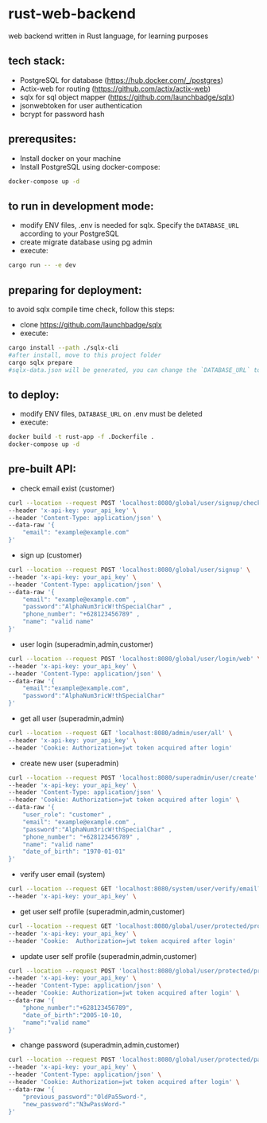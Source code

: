 # rust-web-backend
web backend written in Rust language, for learning purposes

## tech stack:
- PostgreSQL for database (https://hub.docker.com/_/postgres)
- Actix-web for routing (https://github.com/actix/actix-web)
- sqlx for sql object mapper (https://github.com/launchbadge/sqlx)
- jsonwebtoken for user authentication
- bcrypt for password hash

## prerequsites:
- Install docker on your machine
- Install PostgreSQL using docker-compose:
```bash
docker-compose up -d
```

## to run in development mode:
- modify ENV files, .env is needed for sqlx. Specify the `DATABASE_URL` according to your PostgreSQL
- create migrate database using pg admin
- execute:
```bash
cargo run -- -e dev
```

## preparing for deployment:
to avoid sqlx compile time check, follow this steps:
- clone https://github.com/launchbadge/sqlx
- execute:
```bash
cargo install --path ./sqlx-cli
#after install, move to this project folder
cargo sqlx prepare
#sqlx-data.json will be generated, you can change the `DATABASE_URL` to real address of the database when deployed
```

## to deploy:
- modify ENV files, `DATABASE_URL` on .env must be deleted 
- execute:
```bash
docker build -t rust-app -f .Dockerfile .
docker-compose up -d
```

## pre-built API:
- check email exist (customer)
```bash
curl --location --request POST 'localhost:8080/global/user/signup/check/email' \
--header 'x-api-key: your_api_key' \
--header 'Content-Type: application/json' \
--data-raw '{
    "email": "example@example.com"
}'
```

- sign up (customer)
```bash
curl --location --request POST 'localhost:8080/global/user/signup' \
--header 'x-api-key: your_api_key' \
--header 'Content-Type: application/json' \
--data-raw '{
    "email": "example@example.com" ,
    "password":"AlphaNum3ricW!thSpecialChar" ,
    "phone_number": "+628123456789" ,
    "name": "valid name"
}'
```

- user login (superadmin,admin,customer)
```bash
curl --location --request POST 'localhost:8080/global/user/login/web' \
--header 'x-api-key: your_api_key' \
--header 'Content-Type: application/json' \
--data-raw '{
    "email":"example@example.com",
    "password":"AlphaNum3ricW!thSpecialChar"
}'
```

- get all user (superadmin,admin)
```bash
curl --location --request GET 'localhost:8080/admin/user/all' \
--header 'x-api-key: your_api_key' \
--header 'Cookie: Authorization=jwt token acquired after login'
```

- create new user (superadmin)
```bash
curl --location --request POST 'localhost:8080/superadmin/user/create' \
--header 'x-api-key: your_api_key' \
--header 'Content-Type: application/json' \
--header 'Cookie: Authorization=jwt token acquired after login' \
--data-raw '{
    "user_role": "customer" ,
    "email": "example@example.com" ,
    "password":"AlphaNum3ricW!thSpecialChar" ,
    "phone_number": "+628123456789" ,
    "name": "valid name"
    "date_of_birth": "1970-01-01"
}'
```

- verify user email (system)
```bash
curl --location --request GET 'localhost:8080/system/user/verify/email?token=jwt token sent to user email, front end need to pass the token to back end' \
--header 'x-api-key: your_api_key' \
```

- get user self profile (superadmin,admin,customer)
```bash
curl --location --request GET 'localhost:8080/global/user/protected/profile' \
--header 'x-api-key: your_api_key' \
--header 'Cookie:  Authorization=jwt token acquired after login'
```

- update user self profile (superadmin,admin,customer)
```bash
curl --location --request POST 'localhost:8080/global/user/protected/profile/update' \
--header 'x-api-key: your_api_key' \
--header 'Content-Type: application/json' \
--header 'Cookie: Authorization=jwt token acquired after login' \
--data-raw '{
    "phone_number":"+628123456789",
    "date_of_birth":"2005-10-10,
    "name":"valid name"
}'
```

- change password (superadmin,admin,customer)
```bash
curl --location --request POST 'localhost:8080/global/user/protected/password/change' \
--header 'x-api-key: your_api_key' \
--header 'Content-Type: application/json' \
--header 'Cookie: Authorization=jwt token acquired after login' \
--data-raw '{
    "previous_password":"OldPa55word-",
    "new_password":"N3wPassWord-"
}'
```
